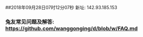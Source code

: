 ##2018年09月28日07时12分07秒 新址: 142.93.185.153
### 兔友常见问题及解答: https://github.com/wanggonging/d/blob/w/FAQ.md
